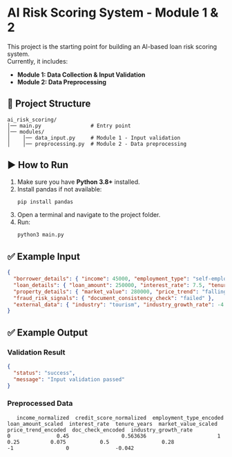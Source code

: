 # AI Risk Scoring System - Module 1 & 2

This project is the starting point for building an AI-based loan risk scoring system.  
Currently, it includes:  
- **Module 1: Data Collection & Input Validation**  
- **Module 2: Data Preprocessing**  

## 📂 Project Structure
```
ai_risk_scoring/
│── main.py                # Entry point
│── modules/
│    │── data_input.py     # Module 1 - Input validation
│    │── preprocessing.py  # Module 2 - Data preprocessing
```

## ▶️ How to Run
1. Make sure you have **Python 3.8+** installed.  
2. Install pandas if not available:
   ```bash
   pip install pandas
   ```
3. Open a terminal and navigate to the project folder.  
4. Run:
   ```bash
   python3 main.py
   ```

## ✅ Example Input
```json
{
  "borrower_details": { "income": 45000, "employment_type": "self-employed", "credit_score": 610 },
  "loan_details": { "loan_amount": 250000, "interest_rate": 7.5, "tenure_years": 15 },
  "property_details": { "market_value": 280000, "price_trend": "falling" },
  "fraud_risk_signals": { "document_consistency_check": "failed" },
  "external_data": { "industry": "tourism", "industry_growth_rate": -4.2 }
}
```

## ✅ Example Output
### Validation Result
```json
{
  "status": "success",
  "message": "Input validation passed"
}
```

### Preprocessed Data
```
   income_normalized  credit_score_normalized  employment_type_encoded  loan_amount_scaled  interest_rate  tenure_years  market_value_scaled  price_trend_encoded  doc_check_encoded  industry_growth_rate
0               0.45                 0.563636                       1                0.25          0.075           0.5                 0.28                  -1                 0               -0.042
```
